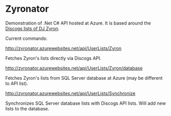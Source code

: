 # Zyronator

Demonstration of .Net C# API hosted at Azure.  It is based around the [Discogs lists of DJ Zyron](https://www.discogs.com/user/Zyron/lists?page=1&limit=100&header=1).

Current commands:

http://zyronator.azurewebsites.net/api/UserLists/Zyron

Fetches Zyron's lists directly via Discogs API.

http://zyronator.azurewebsites.net/api/UserLists/Zyron/database

Fetches Zyron's lists from SQL Server database at Azure (may be different to API list).

http://zyronator.azurewebsites.net/api/UserLists/Synchronize

Synchronizes SQL Server database lists with Discogs API lists.  Will add new lists to the database.


